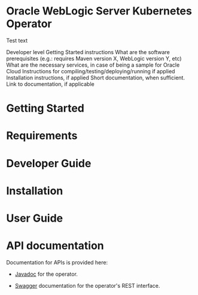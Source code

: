 # Oracle WebLogic Server Kubernetes Operator

Test text


Developer level Getting Started instructions
What are the software prerequisites (e.g.: requires Maven version X, WebLogic version Y, etc)
What are the necessary services, in case of being a sample for Oracle Cloud
Instructions for compiling/testing/deploying/running if applied
Installation instructions, if applied
Short documentation, when sufficient. Link to documentation, if applicable

# Getting Started


# Requirements


# Developer Guide


# Installation


# User Guide


# API documentation

Documentation for APIs is provided here:

* [Javadoc](https://oracle.github.io/WebLogic-kubernetes-operator/apidocs/index.html) for the operator.

* [Swagger](https://oracle.github.io/weblogic-kubernetes-operator/swagger/index.html) documentation for the operator's REST interface.
